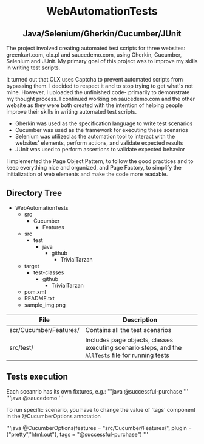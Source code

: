 <h1 align="center">WebAutomationTests</h1>
<h2 align="center">Java/Selenium/Gherkin/Cucumber/JUnit</h2>


The project involved creating automated test scripts for three websites: greenkart.com, olx.pl and saucedemo.com, using Gherkin, Cucumber, Selenium and JUnit. My primary goal of this project was to improve my skills in writing test scripts.

It turned out that OLX uses Captcha to prevent automated scripts from bypassing them. I decided to respect it and to stop trying to get what's not mine. However, I uploaded the unfinished code- primarily to demonstrate my thought process. 
I continued working on saucedemo.com and the other website as they were both created with the intention of helping people improve their skills in writing automated test scripts.

- Gherkin was used as the specification language to write test scenarios
- Cucumber was used as the framework for executing these scenarios 
- Selenium was utilized as the automation tool to interact with the websites' elements, perform actions, and validate expected results 
- JUnit was used to perform assertions to validate expected behavior

I implemented the Page Object Pattern, to follow the good practices and to keep everything nice and organized, and Page Factory, to simplify the initialization of web elements and make the code more readable.

## Directory Tree

- WebAutomationTests
  - src
    - Cucumber
      - Features
  - src
    - test
      - java
        - github
          - TrivialTarzan
  - target
    - test-classes
      - github
        - TrivialTarzan
  - pom.xml
  - README.txt
  - sample_img.png



| File | Description |
| ------ | ------ |
| scr/Cucumber/Features/ | Contains all the test scenarios |
| src/test/| Includes page objects, classes executing scenario steps, and the `AllTests` file for running tests |

## Tests execution

Each sceanrio has its own fixtures, e.g.:
'''java
@successful-purchase
'''
'''java
@saucedemo
'''

To run specific scenario, you have to change the value of 'tags' component in the @CucumberOptions annotation

'''java
@CucumberOptions(features = "src/Cucumber/Features/",
        plugin = {"pretty","html:out"}, tags = "@successful-purchase")
'''
